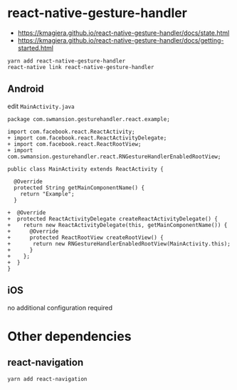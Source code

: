 # react-native-gesture-handler #

* https://kmagiera.github.io/react-native-gesture-handler/docs/state.html
* https://kmagiera.github.io/react-native-gesture-handler/docs/getting-started.html

```
yarn add react-native-gesture-handler
react-native link react-native-gesture-handler
```

## Android ##

edit `MainActivity.java`

```
package com.swmansion.gesturehandler.react.example;

import com.facebook.react.ReactActivity;
+ import com.facebook.react.ReactActivityDelegate;
+ import com.facebook.react.ReactRootView;
+ import com.swmansion.gesturehandler.react.RNGestureHandlerEnabledRootView;

public class MainActivity extends ReactActivity {

  @Override
  protected String getMainComponentName() {
    return "Example";
  }

+  @Override
+  protected ReactActivityDelegate createReactActivityDelegate() {
+    return new ReactActivityDelegate(this, getMainComponentName()) {
+      @Override
+      protected ReactRootView createRootView() {
+       return new RNGestureHandlerEnabledRootView(MainActivity.this);
+      }
+    };
+  }
}
```

## iOS ##

no additional configuration required




# Other dependencies #

## react-navigation ##

```
yarn add react-navigation
```
